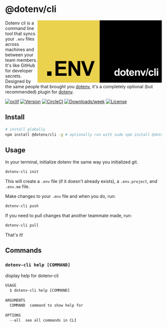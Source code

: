 # @dotenv/cli

<img src="https://raw.githubusercontent.com/dotenv-org/cli/master/dotenv-cli.png" alt="@dotenv/cli" align="right" />

Dotenv cli is a command line tool that syncs your `.env` files across machines and between your team members. It's like GitHub for developer secrets. Designed by the same people that brought you [dotenv](https://github.com/motdotla/dotenv), it's a completely optional (but recommended) plugin for [dotenv](https://github.com/motdotla/dotenv).

[![oclif](https://img.shields.io/badge/cli-oclif-brightgreen.svg)](https://oclif.io)
[![Version](https://img.shields.io/npm/v/@dotenv/cli.svg)](https://npmjs.org/package/@dotenv/cli)
[![CircleCI](https://circleci.com/gh/dotenv-org/cli/tree/master.svg?style=shield)](https://circleci.com/gh/dotenv-org/cli/tree/master)
[![Downloads/week](https://img.shields.io/npm/dw/@dotenv/cli.svg)](https://npmjs.org/package/@dotenv/cli)
[![License](https://img.shields.io/npm/l/@dotenv/cli.svg)](https://github.com/dotenv-org/cli/blob/master/package.json)

## Install

```bash
# install globally
npm install @dotenv/cli -g # optionally run with sudo npm install @dotenv/cli -g
```

## Usage

In your terminal, initialize dotenv the same way you initialized
git.

```bash
dotenv-cli init
```

This will create a `.env` file (if it doesn't already exists), a 
`.env.project`, and `.env.me` file.

Make changes to your `.env` file and when you do, run:

```bash
dotenv-cli push
```

If you need to pull changes that another teammate made, run:

```bash
dotenv-cli pull
```

That's it!

## Commands

### `dotenv-cli help [COMMAND]`

display help for dotenv-cli

```
USAGE
  $ dotenv-cli help [COMMAND]

ARGUMENTS
  COMMAND  command to show help for

OPTIONS
  --all  see all commands in CLI
```
